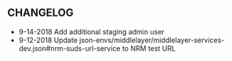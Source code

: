 ## CHANGELOG

* 9-14-2018 Add additional staging admin user
* 9-12-2018 Update json-envs/middlelayer/middlelayer-services-dev.json#nrm-suds-url-service to NRM test URL
